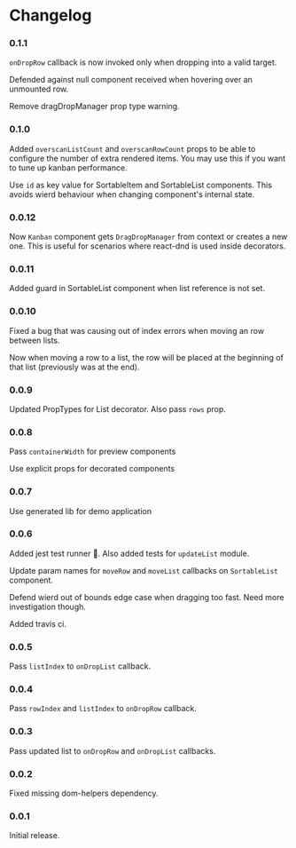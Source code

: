 # Changelog

### 0.1.1
`onDropRow` callback is now invoked only when dropping into a valid target.

Defended against null component received when hovering over an unmounted row.

Remove dragDropManager prop type warning.


### 0.1.0
Added `overscanListCount` and `overscanRowCount` props to be able to configure the number of extra rendered items. You may use this if you want to tune up kanban performance.

Use `id` as key value for SortableItem and SortableList components. This avoids wierd behaviour when changing component's internal state.

### 0.0.12
Now `Kanban` component gets `DragDropManager` from context or creates a new one. This is useful for scenarios where react-dnd is used inside decorators.

### 0.0.11
Added guard in SortableList component when list reference is not set.

### 0.0.10
Fixed a bug that was causing out of index errors when moving an row between lists.

Now when moving a row to a list, the row will be placed at the beginning of that list (previously was at the end).

### 0.0.9
Updated PropTypes for List decorator. Also pass `rows` prop.

### 0.0.8
Pass `containerWidth` for preview components

Use explicit props for decorated components

### 0.0.7
Use generated lib for demo application

### 0.0.6
Added jest test runner :green_apple:. Also added tests for `updateList` module.

Update param names for `moveRow` and `moveList` callbacks on `SortableList` component.

Defend wierd out of bounds edge case when dragging too fast. Need more investigation though.

Added travis ci.

### 0.0.5
Pass `listIndex` to `onDropList` callback.

### 0.0.4
Pass `rowIndex` and `listIndex` to `onDropRow` callback.

### 0.0.3
Pass updated list to `onDropRow` and `onDropList` callbacks.

### 0.0.2
Fixed missing dom-helpers dependency.

### 0.0.1
Initial release.
